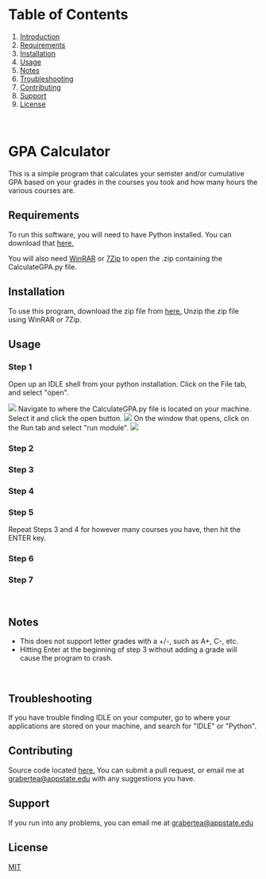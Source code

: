 # Table of Contents
1. [Introduction](#intro)
2. [Requirements](#requirements)
3. [Installation](#install)  
4. [Usage](#usage)
5. [Notes](#notes)
6. [Troubleshooting](#trouble)
7. [Contributing](#con)
8. [Support](#support)
9. [License](#license)  
<br>


# GPA Calculator <a name="intro"></a>  
This is a simple program that calculates your semster and/or cumulative GPA based
on your grades in the courses you took and how many hours the  various courses are.
<br>  

## Requirements <a name="requirements"></a>  
To run this software, you will need to have Python installed.
You can download that [here.](https://www.python.org/downloads/)

You will also need [WinRAR](https://www.rarlab.com/download.htm) or [7Zip](https://www.7-zip.org/) to open the .zip containing the CalculateGPA.py file.
<br>  

## Installation <a name="install"></a>  
To use this program, download the zip file from [here.](https://github.com/Grabertea/CalculateGPA/archive/master.zip)
Unzip the zip file using WinRAR or 7Zip.
<br>  

## Usage <a name="usage"></a>  

### Step 1

Open up an IDLE shell from your python installation. Click on the File tab, and select "open".

<img src="https://i.imgur.com/bSr1qgm.png">
Navigate to where the CalculateGPA.py file is located on your machine. Select it and click the open button.

<img src="https://i.imgur.com/IBvwzCo.png">
On the window that opens, click on the Run tab and select "run module".

<img src="https://i.imgur.com/ycvng63.png">

### Step 2



### Step 3



### Step 4



### Step 5

Repeat Steps 3 and 4 for however many courses you have, then hit the ENTER key. 

### Step 6

### Step 7
 

<br> 

## Notes <a name="notes"></a>  
* This does not support letter grades with a +/-, such as A+, C-, etc. 
* Hitting Enter at the beginning of step 3 without adding a grade will cause the program to crash. 
<br>  

## Troubleshooting <a name="trouble"></a>  
If you have trouble finding IDLE on your computer, go to where your applications are stored on your machine, and search for "IDLE" or "Python".
<br>  

## Contributing <a name="con"></a>  
Source code located [here.](https://github.com/Grabertea/CalculateGPA)
You can submit a pull request, or email me at 
grabertea@appstate.edu with any suggestions you have.
<br>  

## Support <a name="support"></a>  
If you run into any problems, you 
can email me at grabertea@appstate.edu
<br>

## License <a name="license"></a>  
[MIT](https://choosealicense.com/licenses/mit/)
